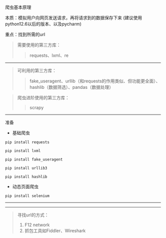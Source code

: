 爬虫基本原理

本质：模拟用户向网页发送请求，再将请求到的数据保存下来
(建议使用python12.6以后的版本、以及pycharm)

重点：找到所需的url

>需要使用的第三方库： 
> >requests、lxml、re
---
>可利用的第三方库：
> >fake_useragent、urllib（和requests的作用类似、但功能更全面）、hashlib（数据筛选）、pandas（数据处理）

>爬虫进阶使用的第三方库：
> >scrapy
---
准备
- 基础爬虫
```
pip install requests

pip install lxml

pip install fake_useragent

pip install urllib3

pip install hashlib
```
- 动态页面爬虫
```
pip install selenium
```
---
___

>寻找url的方式： 
>1. F12 network
>2. 抓包工具如Fiddler、Wireshark
